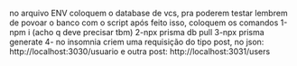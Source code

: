 no arquivo ENV
coloquem o database de vcs, pra poderem testar
lembrem de povoar o banco com o script
após feito isso, coloquem os comandos
1-npm i (acho q deve precisar tbm)
2-npx prisma db pull
3-npx prisma generate
4- no insomnia criem uma requisição do tipo post, no json: http://localhost:3030/usuario e outra post: http://localhost:3031/users
